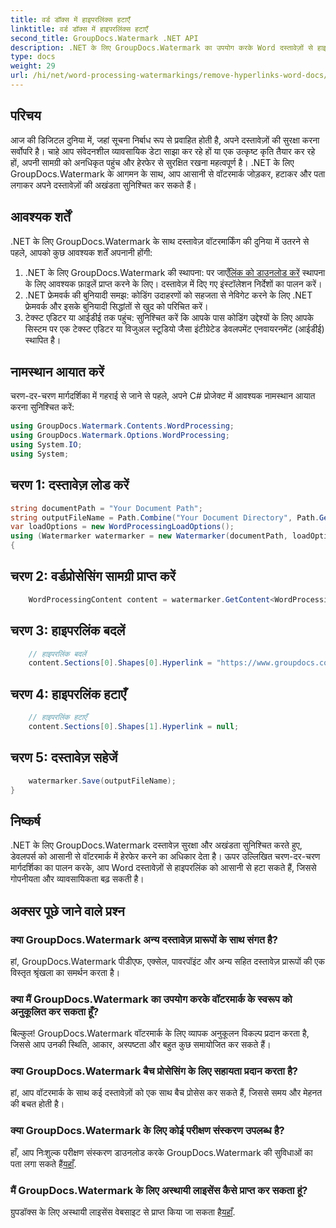 ```yaml
---
title: वर्ड डॉक्स में हाइपरलिंक्स हटाएँ
linktitle: वर्ड डॉक्स में हाइपरलिंक्स हटाएँ
second_title: GroupDocs.Watermark .NET API
description: .NET के लिए GroupDocs.Watermark का उपयोग करके Word दस्तावेज़ों से हाइपरलिंक हटाने का तरीका जानें। दस्तावेज़ सुरक्षा को सहजता से बढ़ाएँ।
type: docs
weight: 29
url: /hi/net/word-processing-watermarkings/remove-hyperlinks-word-docs/
---
```

## परिचय
आज की डिजिटल दुनिया में, जहां सूचना निर्बाध रूप से प्रवाहित होती है, अपने दस्तावेज़ों की सुरक्षा करना सर्वोपरि है। चाहे आप संवेदनशील व्यावसायिक डेटा साझा कर रहे हों या एक उत्कृष्ट कृति तैयार कर रहे हों, अपनी सामग्री को अनधिकृत पहुंच और हेरफेर से सुरक्षित रखना महत्वपूर्ण है। .NET के लिए GroupDocs.Watermark के आगमन के साथ, आप आसानी से वॉटरमार्क जोड़कर, हटाकर और पता लगाकर अपने दस्तावेज़ों की अखंडता सुनिश्चित कर सकते हैं।
## आवश्यक शर्तें
.NET के लिए GroupDocs.Watermark के साथ दस्तावेज़ वॉटरमार्किंग की दुनिया में उतरने से पहले, आपको कुछ आवश्यक शर्तें अपनानी होंगी:
1.  .NET के लिए GroupDocs.Watermark की स्थापना: पर जाएँ[लिंक को डाउनलोड करें](https://releases.groupdocs.com/Watermark/net/) स्थापना के लिए आवश्यक फ़ाइलें प्राप्त करने के लिए। दस्तावेज़ में दिए गए इंस्टॉलेशन निर्देशों का पालन करें।
2. .NET फ्रेमवर्क की बुनियादी समझ: कोडिंग उदाहरणों को सहजता से नेविगेट करने के लिए .NET फ्रेमवर्क और इसके बुनियादी सिद्धांतों से खुद को परिचित करें।
3. टेक्स्ट एडिटर या आईडीई तक पहुंच: सुनिश्चित करें कि आपके पास कोडिंग उद्देश्यों के लिए आपके सिस्टम पर एक टेक्स्ट एडिटर या विजुअल स्टूडियो जैसा इंटीग्रेटेड डेवलपमेंट एनवायरनमेंट (आईडीई) स्थापित है।

## नामस्थान आयात करें
चरण-दर-चरण मार्गदर्शिका में गहराई से जाने से पहले, अपने C# प्रोजेक्ट में आवश्यक नामस्थान आयात करना सुनिश्चित करें:
```csharp
using GroupDocs.Watermark.Contents.WordProcessing;
using GroupDocs.Watermark.Options.WordProcessing;
using System.IO;
using System;
```
## चरण 1: दस्तावेज़ लोड करें
```csharp
string documentPath = "Your Document Path";
string outputFileName = Path.Combine("Your Document Directory", Path.GetFileName(documentPath));
var loadOptions = new WordProcessingLoadOptions();
using (Watermarker watermarker = new Watermarker(documentPath, loadOptions))
{
```
## चरण 2: वर्डप्रोसेसिंग सामग्री प्राप्त करें
```csharp
    WordProcessingContent content = watermarker.GetContent<WordProcessingContent>();
```
## चरण 3: हाइपरलिंक बदलें
```csharp
    // हाइपरलिंक बदलें
    content.Sections[0].Shapes[0].Hyperlink = "https://www.groupdocs.com/”;
```
## चरण 4: हाइपरलिंक हटाएँ
```csharp
    // हाइपरलिंक हटाएँ
    content.Sections[0].Shapes[1].Hyperlink = null;
```
## चरण 5: दस्तावेज़ सहेजें
```csharp
    watermarker.Save(outputFileName);
}
```

## निष्कर्ष
.NET के लिए GroupDocs.Watermark दस्तावेज़ सुरक्षा और अखंडता सुनिश्चित करते हुए, डेवलपर्स को आसानी से वॉटरमार्क में हेरफेर करने का अधिकार देता है। ऊपर उल्लिखित चरण-दर-चरण मार्गदर्शिका का पालन करके, आप Word दस्तावेज़ों से हाइपरलिंक को आसानी से हटा सकते हैं, जिससे गोपनीयता और व्यावसायिकता बढ़ सकती है।
## अक्सर पूछे जाने वाले प्रश्न
### क्या GroupDocs.Watermark अन्य दस्तावेज़ प्रारूपों के साथ संगत है?
हां, GroupDocs.Watermark पीडीएफ, एक्सेल, पावरपॉइंट और अन्य सहित दस्तावेज़ प्रारूपों की एक विस्तृत श्रृंखला का समर्थन करता है।
### क्या मैं GroupDocs.Watermark का उपयोग करके वॉटरमार्क के स्वरूप को अनुकूलित कर सकता हूँ?
बिल्कुल! GroupDocs.Watermark वॉटरमार्क के लिए व्यापक अनुकूलन विकल्प प्रदान करता है, जिससे आप उनकी स्थिति, आकार, अस्पष्टता और बहुत कुछ समायोजित कर सकते हैं।
### क्या GroupDocs.Watermark बैच प्रोसेसिंग के लिए सहायता प्रदान करता है?
हां, आप वॉटरमार्क के साथ कई दस्तावेज़ों को एक साथ बैच प्रोसेस कर सकते हैं, जिससे समय और मेहनत की बचत होती है।
### क्या GroupDocs.Watermark के लिए कोई परीक्षण संस्करण उपलब्ध है?
 हाँ, आप निःशुल्क परीक्षण संस्करण डाउनलोड करके GroupDocs.Watermark की सुविधाओं का पता लगा सकते हैं[यहाँ](https://releases.groupdocs.com/).
### मैं GroupDocs.Watermark के लिए अस्थायी लाइसेंस कैसे प्राप्त कर सकता हूं?
 ग्रुपडॉक्स के लिए अस्थायी लाइसेंस वेबसाइट से प्राप्त किया जा सकता है[यहाँ](https://purchase.groupdocs.com/temporary-license/).
